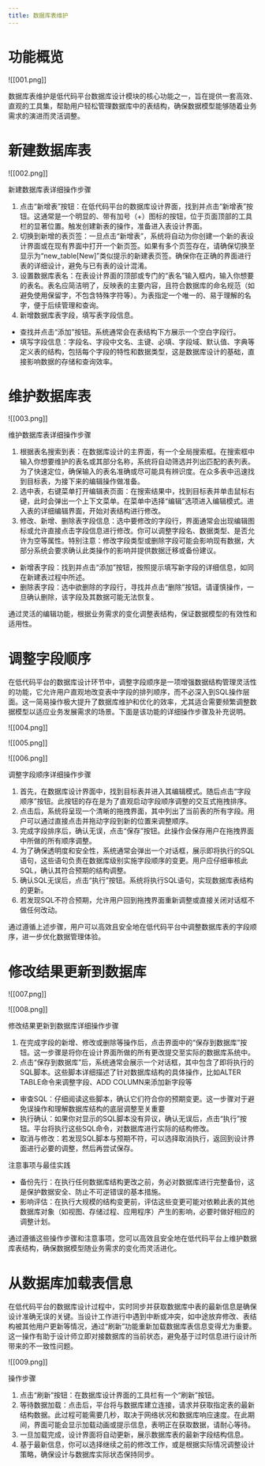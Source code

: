 ```yaml
---
title: 数据库表维护
---
```


# 功能概览

![[001.png]]

数据库表维护是低代码平台数据库设计模块的核心功能之一，旨在提供一套高效、直观的工具集，帮助用户轻松管理数据库中的表结构，确保数据模型能够随着业务需求的演进而灵活调整。

# 新建数据库表

![[002.png]]

新建数据库表详细操作步骤
1. 点击“新增表”按钮：在低代码平台的数据库设计界面，找到并点击“新增表”按钮。这通常是一个明显的、带有加号（+）图标的按钮，位于页面顶部的工具栏的显著位置。触发创建新表的操作，准备进入表设计界面。
2. 切换到新增的表页签：一旦点击“新增表”，系统将自动为你创建一个新的表设计界面或在现有界面中打开一个新页签。如果有多个页签存在，请确保切换至显示为“new_table[New]”类似提示的新建表页签。确保你在正确的界面进行表的详细设计，避免与已有表的设计混淆。
3. 设置数据库表名：在表设计界面的顶部或专门的“表名”输入框内，输入你想要的表名。表名应简洁明了，反映表的主要内容，且符合数据库的命名规范（如避免使用保留字，不包含特殊字符等）。为表指定一个唯一的、易于理解的名字，便于后续管理和查询。
4. 新增数据库表字段，填写表字段信息。
- 查找并点击“添加”按钮。系统通常会在表结构下方展示一个空白字段行。
- 填写字段信息：字段名、字段中文名、主键、必填、字段域、默认值、字典等
定义表的结构，包括每个字段的特性和数据类型，这是数据库设计的基础，直接影响数据的存储和查询效率。

# 维护数据库表

![[003.png]]

维护数据库表详细操作步骤
1. 根据表名搜索到表：在数据库设计的主界面，有一个全局搜索框。在搜索框中输入你想要维护的表名或其部分名称，系统将自动筛选并列出匹配的表列表。为了快速定位，确保输入的表名准确或尽可能具有辨识度。在众多表中迅速找到目标表，为接下来的编辑操作做准备。
2. 选中表，右键菜单打开编辑表页面：在搜索结果中，找到目标表并单击鼠标右键，此时会弹出一个上下文菜单。在菜单中选择“编辑”选项进入编辑模式。进入表的详细编辑界面，开始对表结构进行修改。
3. 修改、新增、删除表字段信息：选中要修改的字段行，界面通常会出现编辑图标或允许直接点击字段信息进行修改。你可以调整字段名、数据类型、是否允许为空等属性。特别注意：修改字段类型或删除字段可能会影响现有数据，大部分系统会要求确认此类操作的影响并提供数据迁移或备份建议。 
- 新增表字段：找到并点击“添加”按钮，按照提示填写新字段的详细信息，如同在新建表过程中所述。 
- 删除表字段：选中欲删除的字段行，寻找并点击“删除”按钮。请谨慎操作，一旦确认删除，该字段及其数据可能无法恢复。

通过灵活的编辑功能，根据业务需求的变化调整表结构，保证数据模型的有效性和适用性。

# 调整字段顺序

在低代码平台的数据库设计环节中，调整字段顺序是一项增强数据结构管理灵活性的功能，它允许用户直观地改变表中字段的排列顺序，而不必深入到SQL操作层面。这一简易操作极大提升了数据库维护和优化的效率，尤其适合需要频繁调整数据模型以适应业务发展需求的场景。下面是该功能的详细操作步骤及补充说明。

![[004.png]]

![[005.png]]

![[006.png]]

调整字段顺序详细操作步骤
1. 首先，在数据库设计界面中，找到目标表并进入其编辑模式。随后点击“字段顺序”按钮。此按钮的存在是为了直观启动字段顺序调整的交互式拖拽排序。
2. 点击后，系统将呈现一个清晰的拖拽界面，其中列出了当前表的所有字段。用户可以通过直接点击并拖动字段到新的位置来调整顺序。
3. 完成字段排序后，确认无误，点击“保存”按钮。此操作会保存用户在拖拽界面中所做的所有顺序调整。
4. 为了确保透明度和安全性，系统通常会弹出一个对话框，展示即将执行的SQL语句，这些语句负责在数据库级别实施字段顺序的变更。用户应仔细审核此SQL，确认其符合预期的结构调整。
5. 确认SQL无误后，点击“执行”按钮。系统将执行SQL语句，实现数据库表结构的更新。
6. 若发现SQL不符合预期，允许用户回到拖拽界面重新调整或直接关闭对话框不做任何改动。

通过遵循上述步骤，用户可以高效且安全地在低代码平台中调整数据库表的字段顺序，进一步优化数据管理体验。

# 修改结果更新到数据库

![[007.png]]

![[008.png]]


修改结果更新到数据库详细操作步骤
1. 在完成字段的新增、修改或删除等操作后，点击界面中的“保存到数据库”按钮。这一步骤是将你在设计界面所做的所有更改提交至实际的数据库系统中。
2. 点击“保存到数据库”后，系统通常会展示一个对话框，其中包含了即将执行的SQL脚本。这些脚本详细描述了针对数据库结构的具体操作，比如ALTER TABLE命令来调整字段、ADD COLUMN来添加新字段等
- 审查SQL：仔细阅读这些脚本，确认它们符合你的预期变更。这一步骤对于避免误操作和理解数据库结构的底层调整至关重要
- 执行确认：如果你对显示的SQL脚本没有异议，确认无误后，点击“执行”按钮。平台将执行这些SQL命令，对数据库进行实际的结构修改。
- 取消与修改：若发现SQL脚本与预期不符，可以选择取消执行，返回到设计界面进行必要的调整，然后再尝试保存。

注意事项与最佳实践
- 备份先行：在执行任何数据库结构更改之前，务必对数据库进行完整备份，这是保护数据安全、防止不可逆错误的基本措施。
- 影响评估：在执行大规模的结构变更前，评估这些变更可能对依赖此表的其他数据库对象（如视图、存储过程、应用程序）产生的影响，必要时做好相应的调整计划。

通过遵循这些操作步骤和注意事项，您可以高效且安全地在低代码平台上维护数据库表结构，确保数据模型随业务需求的变化而灵活进化。

# 从数据库加载表信息

在低代码平台的数据库设计过程中，实时同步并获取数据库中表的最新信息是确保设计准确无误的关键。当设计工作进行中遇到中断或冲突，如中途放弃修改、表结构被其他用户更新等情况，通过“刷新”功能重新加载数据库表信息变得尤为重要。这一操作有助于设计师立即对接数据库的当前状态，避免基于过时信息进行设计所带来的不一致性问题。

![[009.png]]

操作步骤
1. 点击“刷新”按钮：在数据库设计界面的工具栏有一个“刷新”按钮。
2. 等待数据加载：点击后，平台将与数据库建立连接，请求并获取指定表的最新结构数据。此过程可能需要几秒，取决于网络状况和数据库响应速度。在此期间，界面可能会显示加载动画或提示信息，表明正在获取数据，请耐心等待。
3. 一旦加载完成，设计界面将自动更新，展示数据库表的最新字段结构信息。
4. 基于最新信息，你可以选择继续之前的修改工作，或是根据实际情况调整设计策略，确保设计与数据库实际状态保持同步。
